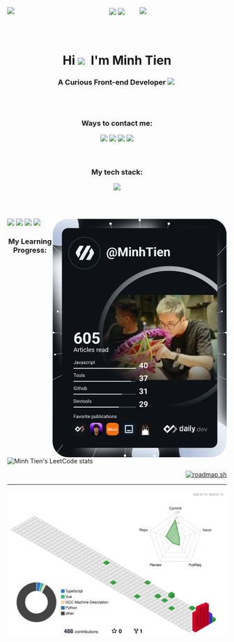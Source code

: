 <div align="center">
  <img src="https://user-images.githubusercontent.com/74038190/212284158-e840e285-664b-44d7-b79b-e264b5e54825.gif" width="200" align="left">
  <img src="https://user-images.githubusercontent.com/74038190/212747107-5b654ba5-31c6-4366-b42b-51b822e9bc52.gif"  width="200" align="center">
  <img src="https://user-images.githubusercontent.com/74038190/212747107-5b654ba5-31c6-4366-b42b-51b822e9bc52.gif"width="200" align="center">
  <img src="https://user-images.githubusercontent.com/74038190/212284158-e840e285-664b-44d7-b79b-e264b5e54825.gif" width="200" align="right">
</div>

<br></br>
<h1 align="center">Hi  <img src="https://github.com/Anmol-Baranwal/Cool-GIFs-For-GitHub/assets/74038190/406eb3e6-caba-401d-93c8-e0a7941c84b9" width="75">&nbsp; I'm Minh Tien</h1>
<h3 align="center">A Curious Front-end Developer <img src="https://github.com/Anmol-Baranwal/Cool-GIFs-For-GitHub/assets/74038190/42077049-1939-493e-9a19-47ca5db36643" width="50">&nbsp;</h3>
<br></br>

<h3 align="center">Ways to contact me:</h3>
<div align="center">
  <a href="https://www.facebook.com/minh.tien.3297"><img src="https://user-images.githubusercontent.com/74038190/235294010-ec412ef5-e3da-4efa-b1d4-0ab4d4638755.gif" width="100" /></a>
  <a href="https://www.instagram.com/eleftheria_sentimental"><img src="https://user-images.githubusercontent.com/74038190/235294013-a33e5c43-a01c-43f6-b44d-a406d8b4ab75.gif" width="100"/></a>
  <a href="https://www.linkedin.com/in/minh-tien-dao"><img src="https://user-images.githubusercontent.com/74038190/235294012-0a55e343-37ad-4b0f-924f-c8431d9d2483.gif" width="100"/></a>
  <a href="https://discord.com/users/minhtien3297"><img src="https://user-images.githubusercontent.com/74038190/235294015-47144047-25ab-417c-af1b-6746820a20ff.gif" width="100"/></a>
</div>
<br></br>

<h3 align="center">My tech stack:</h3>
<p align="center">
  <a href="https://skillicons.dev">
    <img src="https://skillicons.dev/icons?i=html,pug,css,sass,js,ts,react,nextjs,redux,vue,nuxtjs,vite,bootstrap,tailwind,figma,ai,ps,git,github,md,lua,neovim,vim,vscode,visualstudio,postman,regex" />
  </a>
</p>
<br></br>

<a href="https://app.daily.dev/MinhTien"><img src="https://github.com/minhtien3297/minhtien3297/blob/master/devcard.svg" width="400" alt="Minh Tiến Đào's Dev Card" align="right"/></a>

<div align="left">

![](https://raw.githubusercontent.com/minhtien3297/github-stats/master/generated/overview.svg#gh-dark-mode-only)
![](https://raw.githubusercontent.com/minhtien3297/github-stats/master/generated/overview.svg#gh-light-mode-only)
![](https://raw.githubusercontent.com/minhtien3297/github-stats/master/generated/languages.svg#gh-dark-mode-only)
![](https://raw.githubusercontent.com/minhtien3297/github-stats/master/generated/languages.svg#gh-light-mode-only)

</div>

<h3 align="center">My Learning Progress:</h3>

<div align="center">
  <div align="left">
    
  ![Minh Tien's LeetCode stats](https://leetcode-stats-six.vercel.app/?username=minhtien3297)
   
  </div>
  
  <div align="right">
    
  [![roadmap.sh](https://api.roadmap.sh/v1-badge/wide/64757abdc4ec366ad5b28484?variant=light&roadmaps=frontend)](https://roadmap.sh)
  
  </div>
</div>

<hr></hr>

![](https://github.com/minhtien3297/minhtien3297/blob/master/profile-3d-contrib/profile-gitblock.svg)
